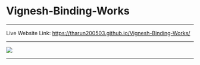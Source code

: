 # Vignesh-Binding-Works
---
Live Website Link: https://tharun200503.github.io/Vignesh-Binding-Works/

---
<img src="https://tharun200503.github.io/Vignesh-Binding-Works/images/company-name.png">

---
